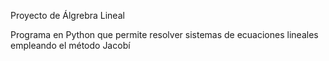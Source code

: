 Proyecto de Álgrebra Lineal

Programa en Python que permite resolver sistemas de ecuaciones lineales empleando el método Jacobí
